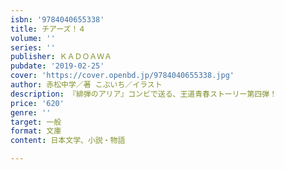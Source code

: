 ```yaml
---
isbn: '9784040655338'
title: チアーズ！４
volume: ''
series: ''
publisher: ＫＡＤＯＡＷＡ
pubdate: '2019-02-25'
cover: 'https://cover.openbd.jp/9784040655338.jpg'
author: 赤松中学／著 こぶいち／イラスト
description: 『緋弾のアリア』コンビで送る、王道青春ストーリー第四弾！
price: '620'
genre: ''
target: 一般
format: 文庫
content: 日本文学、小説・物語

---
```


